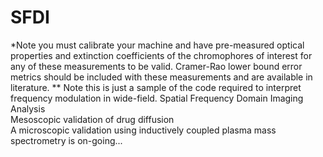 # SFDI
*Note you must calibrate your machine and have pre-measured optical properties and extinction coefficients of the chromophores of interest for any of these measurements to be valid. Cramer-Rao lower bound error metrics should be included with these measurements and are available in literature. 
** Note this is just a sample of the code required to interpret frequency modulation in wide-field. 
Spatial Frequency Domain Imaging Analysis <br>
Mesoscopic validation of drug diffusion <br>
A microscopic validation using inductively coupled plasma mass spectrometry is on-going...
